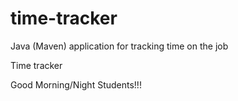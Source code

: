 # time-tracker
Java (Maven) application for tracking time on the job

Time tracker

Good Morning/Night Students!!!

